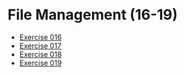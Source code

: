 # File Management (16-19)

* [Exercise 016](016/README.md)
* [Exercise 017](017/README.md)
* [Exercise 018](018/README.md)
* [Exercise 019](019/README.md)